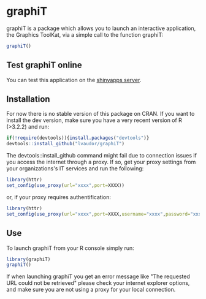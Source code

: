# graphiT

graphiT is a package which allows you to launch an interactive application, the Graphics ToolKat, via a simple call to the function graphiT:

```r
graphiT()
```

## Test graphiT online

You can test this application on the [shinyapps server](https://r-atique.shinyapps.io/graphiT/).

## Installation

For now there is no stable version of this package on CRAN. If you want to install the dev version, make sure you have a very recent version of R (>3.2.2) and run:

```r
if(!require(devtools)){install.packages("devtools")}
devtools::install_github("lvaudor/graphiT")
```

The devtools::install_github command might fail due to connection issues if you access the internet through a proxy. If so, get your proxy settings from your organizations's IT services and run the following:

```r
library(httr)
set_config(use_proxy(url="xxxx",port=XXXX))
```

or, if your proxy requires authentification:

```r
library(httr)
set_config(use_proxy(url="xxxx",port=XXXX,username="xxxx",password="xxxx"))
```

## Use

To launch graphiT from your R console simply run:

```r
library(graphiT)
graphiT()
```

If when launching graphiT you get an error message like "The requested URL could not be retrieved" please check your internet explorer options, and make sure you are not using a proxy for your local connection. 